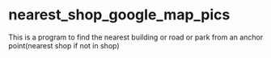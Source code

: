 # nearest_shop_google_map_pics
This is a program to find the nearest building or road or park from an anchor point(nearest shop if not in shop)
